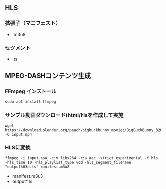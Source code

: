 ## HLS
### 拡張子（マニフェスト）
- .m3u8
### セグメント
- .ts

## MPEG-DASHコンテンツ生成
### FFmpeg インストール
```
sudo apt install ffmpeg
```

### サンプル動画ダウンロード(html/hlsを作成して実施)
```
wget https://download.blender.org/peach/bigbuckbunny_movies/BigBuckBunny_320x180.mp4 -O input.mp4
```

### HLSに変換
```
ffmpeg -i input.mp4 -c:v libx264 -c:a aac -strict experimental -f hls -hls_time 10 -hls_playlist_type vod -hls_segment_filename "output%03d.ts" manifest.m3u8
```
- manifest.m3u8
- output*.ts
